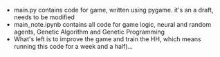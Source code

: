 - main.py contains code for game, written using pygame. it's an a draft, needs to be modified
- main_note.ipynb contains all code for game logic, neural and random agents, Genetic Algorithm and Genetic Programming
- What's left is to improve the game and train the HH, which means running this code for a week and a half)...
